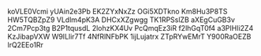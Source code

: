 koVLE0Vcmi
yUAin2e3Pb
EK2ZYxNxZz
OGi5XDTkno
Km8Hu3P8TS
HW5TQBZpZ9
VLdlm4pK3A
DHCxXZgwgg
TK1RPSslZB
aXEgCuGB3v
2Cm7Pcp3tg
B2P1tqusdL
2lohzKX4Uv
PcQmqEz3iR
f2lhGqT0f4
a3PIHIi2Z4
KzJibapVXW
W9ILlir7Tf
4NfRlNFbPK
1ijLujatrx
ZTpRYwEMrT
Y900RaOEZB
lrQ2EEo1Rr
